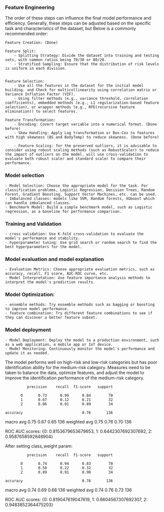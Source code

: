 
### Feature Engineering
The order of these steps can influence the final model performance and efficiency. Generally, these steps can be adjusted based on the specific task and characteristics of the dataset, but Below is a commonly recommended order:

    Feature Creation: (Done)
    
    Feature Split:
        - Splitting Strategy: Divide the dataset into training and testing sets, with common ratios being 70/30 or 80/20.
        - Stratified Sampling: Ensure that the distribution of risk levels is uniform in each division.


    Feature Selection: 
        - Use all the features in the dataset for the initial model building. and Check for multicollinearity using correlation matrix or Variance Inflation Factor (VIF).
        - Using filter methods (e.g., variance threshold, correlation coefficients), embedded methods (e.g., L1 regularization-based feature selection), or wrapper methods (e.g., RFE(recursive feature elimination)) to select features.

    Feature Transformation: 
        - Encoding: Covert target variable into a numerical format. (Done before)
        - Skew Handling: Apply Log transformation or Box-Cox to features with high skewness (BS and BodyTemp) to reduce skewness. (Done before)

        - Feature Scaling: for the preserved outliers, it is advisable to consider using robust scaling methods (such as RobustScaler) to reduce the impact of outliers on the model. will use cross-validation to evaluate both robust scaler and standard scaler to compare their performance.


### Model selection
    - Model Selection: Choose the appropriate model for the task. For classification problems, Logistic Regression, Decision Trees, Random Forest, Gradient Boosting, Support Vector Machines, etc. can be used.
    - Imbalanced classes: models like SVM, Random forests, XGboost which can handle imbalanced classes.
    - Benchmark Model: Build a simple benchmark model, such as Logistic regression, as a baseline for performance comparison.

### Training and Validation
    - cross validation: Use K-fold cross-validation to evaluate the model's performance and stability.
    - hyperparameter tuning: Use grid search or random search to find the best hyperparameters for the model.

### Model evaluation and model explanation
    - Evaluation Metrics: Choose appropriate evaluation metrics, such as accuracy, recall, F1 score, AUC-ROC curve, etc.
    - Model Interpretation: Use feature importance analysis methods to interpret the model's prediction results.

### Model Optimization:
    - ensemble methods: Try ensemble methods such as bagging or boosting to improve model performance.
    - feature combination: Try different feature combinations to see if they can discover a better feature subset.

### Model deployment
    - Model Deployment: Deploy the model to a production environment, such as a web application, a mobile app or IoT device.
    - Model Monitoring: Continuously monitor the model's performance and update it as needed.



The model performs well on high-risk and low-risk categories but has poor identification ability for the medium-risk category. Measures need to be taken to balance the data, optimize features, and adjust the model to improve the identification performance of the medium-risk category. 


              precision    recall  f1-score   support

           0       0.73      0.99      0.84        70
           1       0.67      0.12      0.21        32
           2       0.86      0.91      0.89        34

    accuracy                           0.76       136
   macro avg       0.75      0.67      0.65       136
weighted avg       0.75      0.76      0.70       136


ROC AUC scores:
{0: 0.8153679653679653, 1: 0.6442307692307692, 2: 0.9587658592848904}



After setting class_weight param:


              precision    recall  f1-score   support

           0       0.74      0.94      0.83        70
           1       0.58      0.22      0.32        32
           2       0.89      0.91      0.90        34

    accuracy                           0.76       136
   macro avg       0.74      0.69      0.68       136
weighted avg       0.74      0.76      0.73       136

ROC AUC scores:
{0: 0.819047619047619, 1: 0.6604567307692307, 2: 0.9483852364475203}
